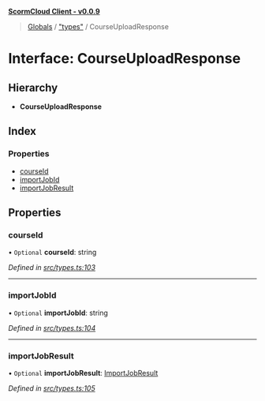 **[ScormCloud Client - v0.0.9](../README.md)**

> [Globals](../globals.md) / ["types"](../modules/_types_.md) / CourseUploadResponse

# Interface: CourseUploadResponse

## Hierarchy

- **CourseUploadResponse**

## Index

### Properties

- [courseId](_types_.courseuploadresponse.md#courseid)
- [importJobId](_types_.courseuploadresponse.md#importjobid)
- [importJobResult](_types_.courseuploadresponse.md#importjobresult)

## Properties

### courseId

• `Optional` **courseId**: string

_Defined in [src/types.ts:103](https://github.com/distributhor/scormcloud-client/blob/6454752/src/types.ts#L103)_

---

### importJobId

• `Optional` **importJobId**: string

_Defined in [src/types.ts:104](https://github.com/distributhor/scormcloud-client/blob/6454752/src/types.ts#L104)_

---

### importJobResult

• `Optional` **importJobResult**: [ImportJobResult](_types_.importjobresult.md)

_Defined in [src/types.ts:105](https://github.com/distributhor/scormcloud-client/blob/6454752/src/types.ts#L105)_
